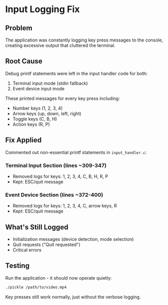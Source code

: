# Input Logging Fix

## Problem
The application was constantly logging key press messages to the console, creating excessive output that cluttered the terminal.

## Root Cause
Debug printf statements were left in the input handler code for both:
1. Terminal input mode (stdin fallback)
2. Event device input mode

These printed messages for every key press including:
- Number keys (1, 2, 3, 4)
- Arrow keys (up, down, left, right)
- Toggle keys (C, B, H)
- Action keys (R, P)

## Fix Applied
Commented out non-essential printf statements in `input_handler.c`:

### Terminal Input Section (lines ~309-347)
- Removed logs for keys: 1, 2, 3, 4, C, B, H, R, P
- Kept: ESC/quit message

### Event Device Section (lines ~372-400)
- Removed logs for keys: 1, 2, 3, 4, C, arrow keys, R
- Kept: ESC/quit message

## What's Still Logged
- Initialization messages (device detection, mode selection)
- Quit requests ("Quit requested")
- Critical errors

## Testing
Run the application - it should now operate quietly:
```bash
./pickle /path/to/video.mp4
```

Key presses still work normally, just without the verbose logging.
